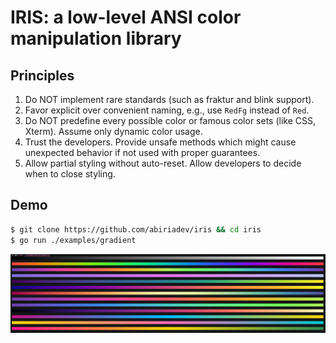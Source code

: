 # IRIS: a low-level ANSI color manipulation library

## Principles

1. Do NOT implement rare standards (such as fraktur and blink support).
2. Favor explicit over convenient naming, e.g., use `RedFg` instead of `Red`.
3. Do NOT predefine every possible color or famous color sets (like CSS, Xterm). Assume only dynamic color usage.
4. Trust the developers. Provide unsafe methods which might cause unexpected behavior if not used with proper guarantees.
5. Allow partial styling without auto-reset. Allow developers to decide when to close styling.

## Demo

```sh
$ git clone https://github.com/abiriadev/iris && cd iris
$ go run ./examples/gradient
```

![](./demo.png)
